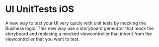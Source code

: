 # UI UnitTests iOS
A new way to test your UI very quicly with unit tests by mocking the Business logic.
This new way use a storyboard generator that mock the storyboard and replacing a mocked viewcontroller that inherit from the viewcontroller that you want to test.
